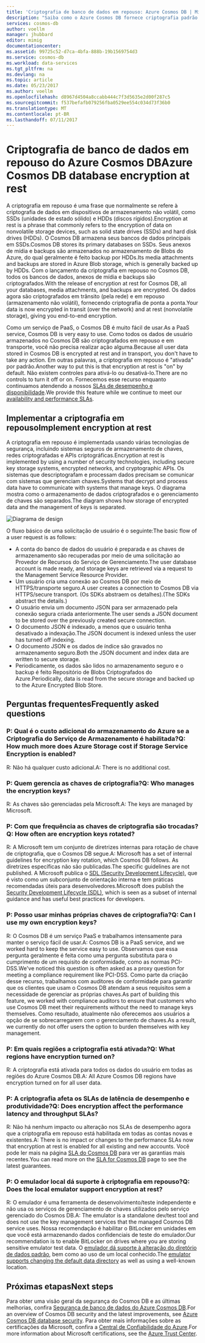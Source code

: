 ```yaml
---
title: 'Criptografia de banco de dados em repouso: Azure Cosmos DB | Microsoft Docs'
description: "Saiba como o Azure Cosmos DB fornece criptografia padrão de todos os dados."
services: cosmos-db
author: voellm
manager: jhubbard
editor: mimig
documentationcenter: 
ms.assetid: 99725c52-d7ca-4bfa-888b-19b1569754d3
ms.service: cosmos-db
ms.workload: data-services
ms.tgt_pltfrm: na
ms.devlang: na
ms.topic: article
ms.date: 05/23/2017
ms.author: voellm
ms.openlocfilehash: d8967d4504a8ccabb444c7f3d5635e2d00f287c5
ms.sourcegitcommit: f537befafb079256fba0529ee554c034d73f36b0
ms.translationtype: MT
ms.contentlocale: pt-BR
ms.lasthandoff: 07/11/2017
---
```

# <a name="azure-cosmos-db-database-encryption-at-rest"></a><span data-ttu-id="146d4-103">Criptografia de banco de dados em repouso do Azure Cosmos DB</span><span class="sxs-lookup"><span data-stu-id="146d4-103">Azure Cosmos DB database encryption at rest</span></span>

<span data-ttu-id="146d4-104">A criptografia em repouso é uma frase que normalmente se refere à criptografia de dados em dispositivos de armazenamento não volátil, como SSDs (unidades de estado sólido) e HDDs (discos rígidos).</span><span class="sxs-lookup"><span data-stu-id="146d4-104">Encryption at rest is a phrase that commonly refers to the encryption of data on nonvolatile storage devices, such as solid state drives (SSDs) and hard disk drives (HDDs).</span></span> <span data-ttu-id="146d4-105">O Cosmos DB armazena seus bancos de dados principais em SSDs.</span><span class="sxs-lookup"><span data-stu-id="146d4-105">Cosmos DB stores its primary databases on SSDs.</span></span> <span data-ttu-id="146d4-106">Seus anexos de mídia e backups são armazenados no armazenamento de Blobs do Azure, do qual geralmente é feito backup por HDDs.</span><span class="sxs-lookup"><span data-stu-id="146d4-106">Its media attachments and backups are stored in Azure Blob storage, which is generally backed up by HDDs.</span></span> <span data-ttu-id="146d4-107">Com o lançamento da criptografia em repouso no Cosmos DB, todos os bancos de dados, anexos de mídia e backups são criptografados.</span><span class="sxs-lookup"><span data-stu-id="146d4-107">With the release of encryption at rest for Cosmos DB, all your databases, media attachments, and backups are encrypted.</span></span> <span data-ttu-id="146d4-108">Os dados agora são criptografados em trânsito (pela rede) e em repouso (armazenamento não volátil), fornecendo criptografia de ponta a ponta.</span><span class="sxs-lookup"><span data-stu-id="146d4-108">Your data is now encrypted in transit (over the network) and at rest (nonvolatile storage), giving you end-to-end encryption.</span></span>

<span data-ttu-id="146d4-109">Como um serviço de PaaS, o Cosmos DB é muito fácil de usar.</span><span class="sxs-lookup"><span data-stu-id="146d4-109">As a PaaS service, Cosmos DB is very easy to use.</span></span> <span data-ttu-id="146d4-110">Como todos os dados de usuário armazenados no Cosmos DB são criptografados em repouso e em transporte, você não precisa realizar ação alguma.</span><span class="sxs-lookup"><span data-stu-id="146d4-110">Because all user data stored in Cosmos DB is encrypted at rest and in transport, you don't have to take any action.</span></span> <span data-ttu-id="146d4-111">Em outras palavras, a criptografia em repouso é "ativada" por padrão.</span><span class="sxs-lookup"><span data-stu-id="146d4-111">Another way to put this is that encryption at rest is "on" by default.</span></span> <span data-ttu-id="146d4-112">Não existem controles para ativá-lo ou desativá-lo.</span><span class="sxs-lookup"><span data-stu-id="146d4-112">There are no controls to turn it off or on.</span></span> <span data-ttu-id="146d4-113">Fornecemos esse recurso enquanto continuamos atendendo a nossos [SLAs de desempenho e disponibilidade](https://azure.microsoft.com/support/legal/sla/cosmos-db).</span><span class="sxs-lookup"><span data-stu-id="146d4-113">We provide this feature while we continue to meet our [availability and performance SLAs](https://azure.microsoft.com/support/legal/sla/cosmos-db).</span></span>

## <a name="implement-encryption-at-rest"></a><span data-ttu-id="146d4-114">Implementar a criptografia em repouso</span><span class="sxs-lookup"><span data-stu-id="146d4-114">Implement encryption at rest</span></span>

<span data-ttu-id="146d4-115">A criptografia em repouso é implementada usando várias tecnologias de segurança, incluindo sistemas seguros de armazenamento de chaves, redes criptografadas e APIs criptográficas.</span><span class="sxs-lookup"><span data-stu-id="146d4-115">Encryption at rest is implemented by using a number of security technologies, including secure key storage systems, encrypted networks, and cryptographic APIs.</span></span> <span data-ttu-id="146d4-116">Os sistemas que descriptografam e processam dados precisam se comunicar com sistemas que gerenciam chaves.</span><span class="sxs-lookup"><span data-stu-id="146d4-116">Systems that decrypt and process data have to communicate with systems that manage keys.</span></span> <span data-ttu-id="146d4-117">O diagrama mostra como o armazenamento de dados criptografados e o gerenciamento de chaves são separados.</span><span class="sxs-lookup"><span data-stu-id="146d4-117">The diagram shows how storage of encrypted data and the management of keys is separated.</span></span> 

![Diagrama de design](./media/database-encryption-at-rest/design-diagram.png)

<span data-ttu-id="146d4-119">O fluxo básico de uma solicitação de usuário é o seguinte:</span><span class="sxs-lookup"><span data-stu-id="146d4-119">The basic flow of a user request is as follows:</span></span>
- <span data-ttu-id="146d4-120">A conta do banco de dados do usuário é preparada e as chaves de armazenamento são recuperadas por meio de uma solicitação ao Provedor de Recursos do Serviço de Gerenciamento.</span><span class="sxs-lookup"><span data-stu-id="146d4-120">The user database account is made ready, and storage keys are retrieved via a request to the Management Service Resource Provider.</span></span>
- <span data-ttu-id="146d4-121">Um usuário cria uma conexão ao Cosmos DB por meio de HTTPS/transporte seguro.</span><span class="sxs-lookup"><span data-stu-id="146d4-121">A user creates a connection to Cosmos DB via HTTPS/secure transport.</span></span> <span data-ttu-id="146d4-122">(Os SDKs abstraem os detalhes).</span><span class="sxs-lookup"><span data-stu-id="146d4-122">(The SDKs abstract the details.)</span></span>
- <span data-ttu-id="146d4-123">O usuário envia um documento JSON para ser armazenado pela conexão segura criada anteriormente.</span><span class="sxs-lookup"><span data-stu-id="146d4-123">The user sends a JSON document to be stored over the previously created secure connection.</span></span>
- <span data-ttu-id="146d4-124">O documento JSON é indexado, a menos que o usuário tenha desativado a indexação.</span><span class="sxs-lookup"><span data-stu-id="146d4-124">The JSON document is indexed unless the user has turned off indexing.</span></span>
- <span data-ttu-id="146d4-125">O documento JSON e os dados de índice são gravados no armazenamento seguro.</span><span class="sxs-lookup"><span data-stu-id="146d4-125">Both the JSON document and index data are written to secure storage.</span></span>
- <span data-ttu-id="146d4-126">Periodicamente, os dados são lidos no armazenamento seguro e o backup é feito Repositório de Blobs Criptografados do Azure.</span><span class="sxs-lookup"><span data-stu-id="146d4-126">Periodically, data is read from the secure storage and backed up to the Azure Encrypted Blob Store.</span></span>

## <a name="frequently-asked-questions"></a><span data-ttu-id="146d4-127">Perguntas frequentes</span><span class="sxs-lookup"><span data-stu-id="146d4-127">Frequently asked questions</span></span>

### <a name="q-how-much-more-does-azure-storage-cost-if-storage-service-encryption-is-enabled"></a><span data-ttu-id="146d4-128">P: Qual é o custo adicional do armazenamento do Azure se a Criptografia do Serviço de Armazenamento é habilitada?</span><span class="sxs-lookup"><span data-stu-id="146d4-128">Q: How much more does Azure Storage cost if Storage Service Encryption is enabled?</span></span>
<span data-ttu-id="146d4-129">R: Não há qualquer custo adicional.</span><span class="sxs-lookup"><span data-stu-id="146d4-129">A: There is no additional cost.</span></span>

### <a name="q-who-manages-the-encryption-keys"></a><span data-ttu-id="146d4-130">P: Quem gerencia as chaves de criptografia?</span><span class="sxs-lookup"><span data-stu-id="146d4-130">Q: Who manages the encryption keys?</span></span>
<span data-ttu-id="146d4-131">R: As chaves são gerenciadas pela Microsoft.</span><span class="sxs-lookup"><span data-stu-id="146d4-131">A: The keys are managed by Microsoft.</span></span>

### <a name="q-how-often-are-encryption-keys-rotated"></a><span data-ttu-id="146d4-132">P: Com que frequência as chaves de criptografia são trocadas?</span><span class="sxs-lookup"><span data-stu-id="146d4-132">Q: How often are encryption keys rotated?</span></span>
<span data-ttu-id="146d4-133">R: A Microsoft tem um conjunto de diretrizes internas para rotação de chave de criptografia, que o Cosmos DB segue.</span><span class="sxs-lookup"><span data-stu-id="146d4-133">A: Microsoft has a set of internal guidelines for encryption key rotation, which Cosmos DB follows.</span></span> <span data-ttu-id="146d4-134">As diretrizes específicas não são publicadas.</span><span class="sxs-lookup"><span data-stu-id="146d4-134">The specific guidelines are not published.</span></span> <span data-ttu-id="146d4-135">A Microsoft publica o [SDL (Security Development Lifecycle)](https://www.microsoft.com/sdl/default.aspx), que é visto como um subconjunto de orientação interna e tem práticas recomendadas úteis para desenvolvedores.</span><span class="sxs-lookup"><span data-stu-id="146d4-135">Microsoft does publish the [Security Development Lifecycle (SDL)](https://www.microsoft.com/sdl/default.aspx), which is seen as a subset of internal guidance and has useful best practices for developers.</span></span>

### <a name="q-can-i-use-my-own-encryption-keys"></a><span data-ttu-id="146d4-136">P: Posso usar minhas próprias chaves de criptografia?</span><span class="sxs-lookup"><span data-stu-id="146d4-136">Q: Can I use my own encryption keys?</span></span>
<span data-ttu-id="146d4-137">R: O Cosmos DB é um serviço PaaS e trabalhamos intensamente para manter o serviço fácil de usar.</span><span class="sxs-lookup"><span data-stu-id="146d4-137">A: Cosmos DB is a PaaS service, and we worked hard to keep the service easy to use.</span></span> <span data-ttu-id="146d4-138">Observamos que essa pergunta geralmente é feita como uma pergunta substituta para o cumprimento de um requisito de conformidade, como as normas PCI-DSS.</span><span class="sxs-lookup"><span data-stu-id="146d4-138">We've noticed this question is often asked as a proxy question for meeting a compliance requirement like PCI-DSS.</span></span> <span data-ttu-id="146d4-139">Como parte da criação desse recurso, trabalhamos com auditores de conformidade para garantir que os clientes que usam o Cosmos DB atendam a seus requisitos sem a necessidade de gerenciar as próprias chaves.</span><span class="sxs-lookup"><span data-stu-id="146d4-139">As part of building this feature, we worked with compliance auditors to ensure that customers who use Cosmos DB meet their requirements without the need to manage keys themselves.</span></span>
<span data-ttu-id="146d4-140">Como resultado, atualmente não oferecemos aos usuários a opção de se sobrecarregarem com o gerenciamento de chaves.</span><span class="sxs-lookup"><span data-stu-id="146d4-140">As a result, we currently do not offer users the option to burden themselves with key management.</span></span>

### <a name="q-what-regions-have-encryption-turned-on"></a><span data-ttu-id="146d4-141">P: Em quais regiões a criptografia está ativada?</span><span class="sxs-lookup"><span data-stu-id="146d4-141">Q: What regions have encryption turned on?</span></span>
<span data-ttu-id="146d4-142">R: A criptografia está ativada para todos os dados do usuário em todas as regiões do Azure Cosmos DB.</span><span class="sxs-lookup"><span data-stu-id="146d4-142">A: All Azure Cosmos DB regions have encryption turned on for all user data.</span></span>

### <a name="q-does-encryption-affect-the-performance-latency-and-throughput-slas"></a><span data-ttu-id="146d4-143">P: A criptografia afeta os SLAs de latência de desempenho e produtividade?</span><span class="sxs-lookup"><span data-stu-id="146d4-143">Q: Does encryption affect the performance latency and throughput SLAs?</span></span>
<span data-ttu-id="146d4-144">R: Não há nenhum impacto ou alteração nos SLAs de desempenho agora que a criptografia em repouso está habilitada em todas as contas novas e existentes.</span><span class="sxs-lookup"><span data-stu-id="146d4-144">A: There is no impact or changes to the performance SLAs now that encryption at rest is enabled for all existing and new accounts.</span></span> <span data-ttu-id="146d4-145">Você pode ler mais na página [SLA do Cosmos DB](https://azure.microsoft.com/support/legal/sla/cosmos-db) para ver as garantias mais recentes.</span><span class="sxs-lookup"><span data-stu-id="146d4-145">You can read more on the [SLA for Cosmos DB](https://azure.microsoft.com/support/legal/sla/cosmos-db) page to see the latest guarantees.</span></span>

### <a name="q-does-the-local-emulator-support-encryption-at-rest"></a><span data-ttu-id="146d4-146">P: O emulador local dá suporte à criptografia em repouso?</span><span class="sxs-lookup"><span data-stu-id="146d4-146">Q: Does the local emulator support encryption at rest?</span></span>
<span data-ttu-id="146d4-147">R: O emulador é uma ferramenta de desenvolvimento/teste independente e não usa os serviços de gerenciamento de chaves utilizados pelo serviço gerenciado do Cosmos DB.</span><span class="sxs-lookup"><span data-stu-id="146d4-147">A: The emulator is a standalone dev/test tool and does not use the key management services that the managed Cosmos DB service uses.</span></span> <span data-ttu-id="146d4-148">Nossa recomendação é habilitar o BitLocker em unidades em que você está armazenando dados confidenciais de teste do emulador.</span><span class="sxs-lookup"><span data-stu-id="146d4-148">Our recommendation is to enable BitLocker on drives where you are storing sensitive emulator test data.</span></span> <span data-ttu-id="146d4-149">O [emulador dá suporte à alteração do diretório de dados padrão](local-emulator.md), bem como ao uso de um local conhecido.</span><span class="sxs-lookup"><span data-stu-id="146d4-149">The [emulator supports changing the default data directory](local-emulator.md) as well as using a well-known location.</span></span>

## <a name="next-steps"></a><span data-ttu-id="146d4-150">Próximas etapas</span><span class="sxs-lookup"><span data-stu-id="146d4-150">Next steps</span></span>

<span data-ttu-id="146d4-151">Para obter uma visão geral da segurança do Cosmos DB e as últimas melhorias, confira [Segurança de banco de dados do Azure Cosmos DB](database-security.md).</span><span class="sxs-lookup"><span data-stu-id="146d4-151">For an overview of Cosmos DB security and the latest improvements, see [Azure Cosmos DB database security](database-security.md).</span></span>
<span data-ttu-id="146d4-152">Para obter mais informações sobre as certificações da Microsoft, confira a [Central de Confiabilidade do Azure](https://azure.microsoft.com/en-us/support/trust-center/).</span><span class="sxs-lookup"><span data-stu-id="146d4-152">For more information about Microsoft certifications, see the [Azure Trust Center](https://azure.microsoft.com/en-us/support/trust-center/).</span></span>
